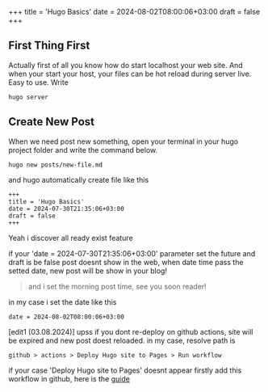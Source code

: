 +++
title = 'Hugo Basics'
date = 2024-08-02T08:00:06+03:00
draft = false
+++
## First Thing First
Actually first of all you know how do start localhost your web site. And when your start your host, your files can be hot reload during server live. Easy to use. Write
```
hugo server
```

## Create New Post
When we need post new something, open your terminal in your hugo project folder and write the command below.
```
hugo new posts/new-file.md
```
and hugo automatically create file like this
```
+++
title = 'Hugo Basics'
date = 2024-07-30T21:35:06+03:00
draft = false
+++
```
Yeah i discover all ready exist feature

if your 'date = 2024-07-30T21:35:06+03:00' parameter set the future and draft is be false post doesnt show in the web, when date time pass the setted date, new post will be show in your blog!
>and i set the morning post time, see you soon reader!

in my case i set the date like this
```
date = 2024-08-02T08:00:06+03:00
```
[edit1 (03.08.2024)]
upss if you dont re-deploy on github actions, site will be expired and new post doest reloaded. in my case, resolve path is
```
github > actions > Deploy Hugo site to Pages > Run workflow
```
if your case 'Deploy Hugo site to Pages' doesnt appear firstly add this workflow in github, here is the [guide](https://gohugo.io/hosting-and-deployment/hosting-on-github/)
